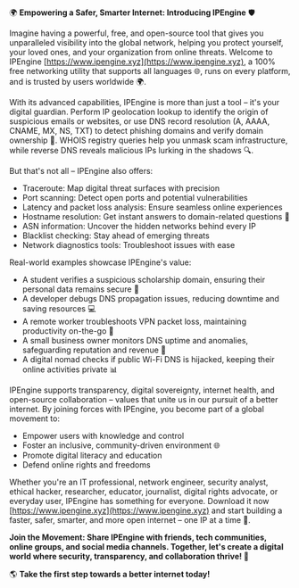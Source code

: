 🌍 **Empowering a Safer, Smarter Internet: Introducing IPEngine** 🛡️

Imagine having a powerful, free, and open-source tool that gives you unparalleled visibility into the global network, helping you protect yourself, your loved ones, and your organization from online threats. Welcome to IPEngine [https://www.ipengine.xyz](https://www.ipengine.xyz), a 100% free networking utility that supports all languages 🌐, runs on every platform, and is trusted by users worldwide 🌍.

With its advanced capabilities, IPEngine is more than just a tool – it's your digital guardian. Perform IP geolocation lookup to identify the origin of suspicious emails or websites, or use DNS record resolution (A, AAAA, CNAME, MX, NS, TXT) to detect phishing domains and verify domain ownership 📡. WHOIS registry queries help you unmask scam infrastructure, while reverse DNS reveals malicious IPs lurking in the shadows 🔍.

But that's not all – IPEngine also offers:

*   Traceroute: Map digital threat surfaces with precision
*   Port scanning: Detect open ports and potential vulnerabilities
*   Latency and packet loss analysis: Ensure seamless online experiences
*   Hostname resolution: Get instant answers to domain-related questions 🤔
*   ASN information: Uncover the hidden networks behind every IP
*   Blacklist checking: Stay ahead of emerging threats
*   Network diagnostics tools: Troubleshoot issues with ease

Real-world examples showcase IPEngine's value:

*   A student verifies a suspicious scholarship domain, ensuring their personal data remains secure 💼
*   A developer debugs DNS propagation issues, reducing downtime and saving resources 💻
*   A remote worker troubleshoots VPN packet loss, maintaining productivity on-the-go 🌈
*   A small business owner monitors DNS uptime and anomalies, safeguarding reputation and revenue 💸
*   A digital nomad checks if public Wi-Fi DNS is hijacked, keeping their online activities private 📊

IPEngine supports transparency, digital sovereignty, internet health, and open-source collaboration – values that unite us in our pursuit of a better internet. By joining forces with IPEngine, you become part of a global movement to:

*   Empower users with knowledge and control
*   Foster an inclusive, community-driven environment 🌐
*   Promote digital literacy and education
*   Defend online rights and freedoms

Whether you're an IT professional, network engineer, security analyst, ethical hacker, researcher, educator, journalist, digital rights advocate, or everyday user, IPEngine has something for everyone. Download it now [https://www.ipengine.xyz](https://www.ipengine.xyz) and start building a faster, safer, smarter, and more open internet – one IP at a time 🚀.

**Join the Movement: Share IPEngine with friends, tech communities, online groups, and social media channels. Together, let's create a digital world where security, transparency, and collaboration thrive! 💪**

🌎 **Take the first step towards a better internet today!**